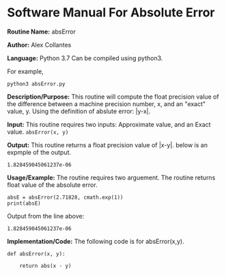 # Software Manual For Absolute Error

**Routine Name:** absError
 
**Author:** Alex Collantes
 
**Language:** Python 3.7 Can be compiled using python3.

For example,

`python3 absError.py`

**Description/Purpose:** This routine will compute the float precision value of the difference between a machine precision number, x, and an "exact" value, y. Using the definition of abslute error: |y-x|.

**Input:** This routine requires two inputs: Approximate value, and an Exact value.
`absError(x, y)`

**Output:** This routine returns a float precision value of |x-y|. below is an expmple of the output.
```
1.828459045061237e-06
```

**Usage/Example:** The routine requires two arguement. The routine returns float value of the absolute error.
```
absE = absError(2.71828, cmath.exp(1))
print(absE)
 ```
Output from the line above:

`1.828459045061237e-06`

**Implementation/Code:** The following code is for absError(x,y).

```
def absError(x, y):
    
    return abs(x - y)

```
